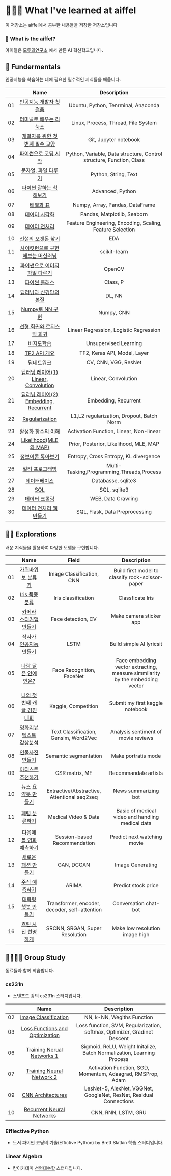 
# 👨🏻‍🎓 What I've learned at aiffel
이 저장소는 aiffel에서 공부한 내용들을 저장한 저장소입니다

### 🤔 What is the aiffel?

아이펠은 [모두의연구소](https://modulabs.co.kr) 에서 만든 AI 혁신학교입니다.

## 🔨 Fundermentals
인공지능을 학습하는 데에 필요한 필수적인 지식들을 배웁니다.

|              |               Name                    |      Description        |
|:------------:|:---------------------------------------------:|:----------------------:|
|01|[인공지능 개발자 첫 걸음](./fundermentals/01_intro)            | Ubuntu, Python, Tenrminal, Anaconda|
|02|[터미널로 배우는 리눅스](./fundermentals/02_linux_terminal)            | Linux, Process, Thread, File System|
|03|[개발자를 위한 첫 번째 필수 교양](./fundermentals/03_git_jupyter)            | Git, Jupyter notebook |
|04|[파이썬으로 코딩 시작](./fundermentals/04_intro_python)            | Python, Variable, Data structure, Control structure, Function, Class|
|05|[문자열, 파일 다루기](./fundermentals/05_string_text)            | Python, String, Text|
|06|[파이썬 잘하는 척 해보기](./fundermentals/06_intermediate_python)            | Advanced, Python |
|07|[배열과 표](./fundermentals/07_numpy_pandas)            | Numpy, Array, Pandas, DataFrame |
|08|[데이터 시각화](./fundermentals/08_data_visualization)            | Pandas, Matplotlib, Seaborn |
|09|[데이터 전처리](./fundermentals/09_data_preprocessing)            | Feature Engineering, Encoding, Scaling, Feature Selection|
|10|[전설의 포켓몬 찾기](./fundermentals/10_eda)            | EDA |
|11|[사이킷런으로 구현해보는 머신러닝](./fundermentals/11_scikit_learn)            | scikit-learn |
|12|[파이썬으로 이미지 파일 다루기](./fundermentals/12_opencv)|OpenCV|
|13|[파이썬 클래스](./fundermentals/13_oop)|Class, P|OOP|
|14|[딥러닝과 신경망의 본질](./fundermentals/14_essence_of_DL_and_NN)|DL, NN|
|15|[Numpy로 NN 구현](./fundermentals/15_my_own_deeplearning_library)|Numpy, CNN|
|16|[선형 회귀와 로지스틱 회귀](./fundermentals/16_regression)|Linear Regression, Logistic Regression|
|17|[비지도학습](./fundermentals/17_unsupervised_learning)|Unsupervised Learning|
|18|[TF2 API 개요](./fundermentals/18_tf2_api)|TF2, Keras API, Model, Layer|
|19|[딥네트워크](./fundermentals/)|CV, CNN, VGG, ResNet|
|20|[딥러닝 레이어(1) Linear, Convolution](./fundermentals/20_layers)|Linear, Convolution|
|21|[딥러닝 레이어(2) Embedding, Recurrent](./fundermentals/21_layers2)|Embedding, Recurrent|
|22|[Regularization](./fundermentals/22_regularization)|L1,L2 regularization, Dropout, Batch Norm|
|23|[활성화 함수의 이해](./fundermentals/23_activation_function)|Activation Function, Linear, Non-linear|
|24|[Likelihood(MLE와 MAP)](./fundermentals/24_likelihood)|Prior, Posterior, Likelihood, MLE, MAP|
|25|[정보이론 톺아보기](./fundermentals/25_infromation_theory)|Entropy, Cross Entropy, KL divergence|
|26|[멀티 프로그래밍](./fundermentals/26_multi_programming)|Multi-Tasking,Programming,Threads,Process|
|27|[데이터베이스](./fundermentals/)|Databasse, sqlite3|
|28|[SQL](./fundermentals/28_sql)|SQL, sqlite3|
|29|[데이터 크롤링](./fundermentals/29_data_crawling)|WEB, Data Crawling|
|30|[데이터 전처리 웹 만들기](./fundermentals/30_data_preprocessing_app)|SQL, Flask, Data Preprocessing|

## 👨‍🚒 Explorations
배운 지식들을 활용하여 다양한 모델을 구현합니다.



|              |               Name                    |      Field            | Description        |
|:------------:|:---------------------------------------------:|:--------:|:----------------------:|
|01|[가위바위보 분류기](./explorations/01_rock_scissor_paper)            | Image Classification, CNN| Build first model to classify rock-scissor-paper
|02|[Iris 품종 분류](./explorations/02_iris)  |  Iris classification | Classficate Iris |
|03|[카메라 스티커앱 만들기](./explorations/03_camera_sticker)| Face detection, CV | Make camera sticker app |  |
|04|[작사가 인공지능 만들기](./explorations/04_lyricist)| LSTM | Build simple AI lyricsit |  |
|05|[나랑 닮은 연예인은?](./explorations/05_embedding)| Face Recognition, FaceNet | Face embedding vector extracting, measure simmilarity by the embedding vector |  |
|06|[나의 첫 번째 캐글 경진대회](./explorations06_kaggle_house_pricing)| Kaggle, Competition | Submit my first kaggle notebook |  |
|07|[영화리뷰 텍스트 감상분석](./explorations/07_sentiment_analyist)| Text Classification, Gensim, Word2Vec | Analysis sentiment of movie reviews |  |
|08|[인물사진 만들기](./explorations/08_human_segmentation)| Semantic segmentation | Make portratis mode |  |
|09|[아티스트 추천하기](./explorations/09_recommendate_iu)| CSR matrix, MF | Recommandate artists |  |
|10|[뉴스 요약봇 만들기](./explorations/10_news_summarization)| Extractive/Abstractive, Attentional seq2seq | News summarizing bot |
|11|[폐렴 분류하기](./explorations/11_pneumonia_classification)| Medical Video & Data | Basic of medical video and handling medical data |
|12|[다음에 볼 영화 예측하기](./explorations/12_movie_anticipation)| Session-based Recommendation | Predict next watching movie |
|13|[새로운 패션 만들기](./explorations/13_cifar_dcgan)| GAN, DCGAN | Image Generating |  |
|14|[주식 예측하기](./explorations/14_stock_price_anticipate)| ARIMA | Predict stock price |  |
|15|[대화형 챗봇 만들기](./explorations/15_conversation_chatbot)| Transformer, encoder, decoder, self-attention | Conversation chat-bot |
|16|[흐린 사진 선명하게](./explorations/16_srgan)| SRCNN, SRGAN, Super Resolution | Make low resolution image high |  |

## 👨‍👩‍👧‍👦 Group Study
동료들과 함께 학습합니다.
### cs231n
- 스탠포드 강의 cs231n 스터디입니다.

|              |               Name                    |     Description        |
|:------------:|:---------------------------------------------:|:----------------------:|
|02|[Image Classification](./explorations/01_rock_scissor_paper)            | NN, k-NN, Wegiths Function
|03|[Loss Functions and Optimization](./explorations/01_rock_scissor_paper)            | Loss function, SVM, Regularization, softmax, Optimizer, Gradinet Descent
|06|[Training Nerual Networks 1]()| Sigmoid, ReLU, Weight Initalize, Batch Normalization, Learning Process
|07|[Training Neural Network 2]()| Activation Function, SGD, Momentum, Adaagrad, RMSProp, Adam
|09|[CNN Architectures]()|LesNet-5, AlexNet, VGGNet, GoogleNet, ResNet, Residual Connections
|10|[Recurrent Neural Networks]()|CNN, RNN, LSTM, GRU

### Effiective Python
- 도서 파이썬 코딩의 기술(Effictive Python) by Brett Slatkin 학습 스터디입니다.

### Linear Algebra
- 칸아카데미 [선형대수학](https://ko.khanacademy.org/math/linear-algebra) 스터디입니다.
